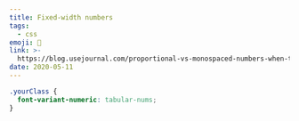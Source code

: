 ```yaml
---
title: Fixed-width numbers
tags:
  - css
emoji: 🔢
link: >-
  https://blog.usejournal.com/proportional-vs-monospaced-numbers-when-to-use-which-one-in-order-to-avoid-wiggling-labels-e31b1c83e4d0
date: 2020-05-11
---
```


```css
.yourClass {
  font-variant-numeric: tabular-nums;
}
```
